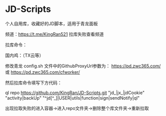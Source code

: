 # JD-Scripts
个人自用库，收藏好的JD脚本，适用于青龙面板

频道：https://t.me/KingRan521   拉库失败查看频道

拉库命令：

国内鸡：（TX云等）

修改青龙 config.sh 文件中的GithubProxyUrl参数为：
https://pd.zwc365.com/ 或 
https://pd.zwc365.com/cfworker/

然后拉库命令填写下方代码：

ql repo https://github.com/KingRan/JD-Scripts.git "jd_|jx_|jdCookie" "activity|backUp" "^jd[^_]|USER|utils|function|sign|sendNotify|ql"

出现拉取失败的进入容器→进入repo文件夹→删除整个库文件夹→重新拉取
